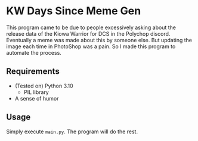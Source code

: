 # KW Days Since Meme Gen

This program came to be due to people excessively asking about the release data of the Kiowa Warrior for DCS in the Polychop discord. Eventually a meme was made about this by someone else. But updating the image each time in PhotoShop was a pain. So I made this program to automate the process.

## Requirements

- (Tested on) Python 3.10
  - PIL library
- A sense of humor

## Usage

Simply execute `main.py`. The program will do the rest.
